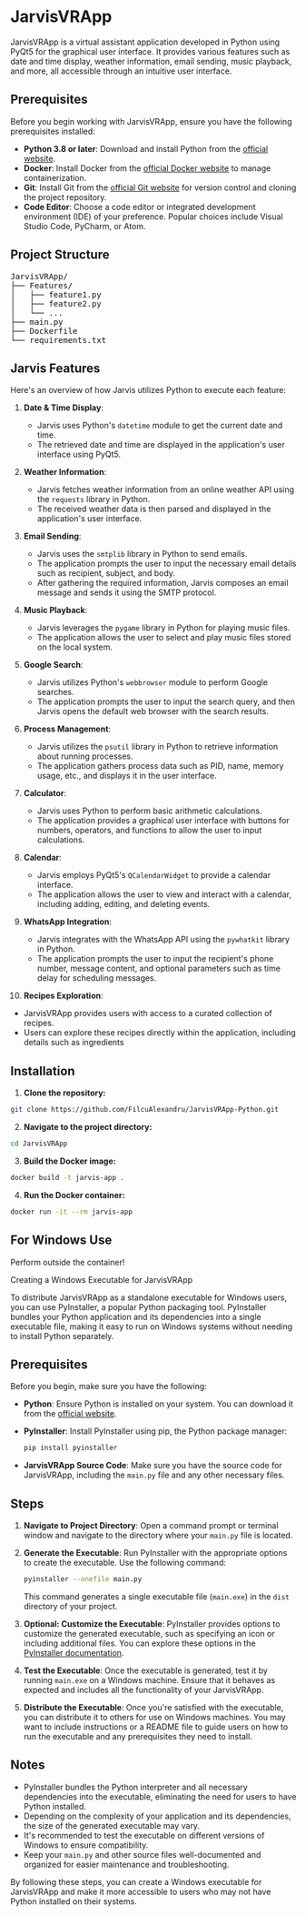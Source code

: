 # JarvisVRApp

JarvisVRApp is a virtual assistant application developed in Python using PyQt5 for the graphical user interface. It provides various features such as date and time display, weather information, email sending, music playback, and more, all accessible through an intuitive user interface.

## Prerequisites
Before you begin working with JarvisVRApp, ensure you have the following prerequisites installed:

- **Python 3.8 or later**: Download and install Python from the [official website](https://www.python.org/downloads/).
- **Docker**: Install Docker from the [official Docker website](https://www.docker.com/get-started) to manage containerization.
- **Git**: Install Git from the [official Git website](https://git-scm.com/downloads) for version control and cloning the project repository.
- **Code Editor**: Choose a code editor or integrated development environment (IDE) of your preference. Popular choices include Visual Studio Code, PyCharm, or Atom.

## Project Structure
<pre>
JarvisVRApp/
├── Features/
│   ├── feature1.py
│   ├── feature2.py
│   └── ...
├── main.py
├── Dockerfile
└── requirements.txt
</pre>

## Jarvis Features 
Here's an overview of how Jarvis utilizes Python to execute each feature:

1. **Date & Time Display**:
   - Jarvis uses Python's `datetime` module to get the current date and time.
   - The retrieved date and time are displayed in the application's user interface using PyQt5.

2. **Weather Information**:
   - Jarvis fetches weather information from an online weather API using the `requests` library in Python.
   - The received weather data is then parsed and displayed in the application's user interface.

3. **Email Sending**:
   - Jarvis uses the `smtplib` library in Python to send emails.
   - The application prompts the user to input the necessary email details such as recipient, subject, and body.
   - After gathering the required information, Jarvis composes an email message and sends it using the SMTP protocol.

4. **Music Playback**:
   - Jarvis leverages the `pygame` library in Python for playing music files.
   - The application allows the user to select and play music files stored on the local system.

5. **Google Search**:
   - Jarvis utilizes Python's `webbrowser` module to perform Google searches.
   - The application prompts the user to input the search query, and then Jarvis opens the default web browser with the search results.

6. **Process Management**:
   - Jarvis utilizes the `psutil` library in Python to retrieve information about running processes.
   - The application gathers process data such as PID, name, memory usage, etc., and displays it in the user interface.

7. **Calculator**:
   - Jarvis uses Python to perform basic arithmetic calculations.
   - The application provides a graphical user interface with buttons for numbers, operators, and functions to allow the user to input calculations.

8. **Calendar**:
   - Jarvis employs PyQt5's `QCalendarWidget` to provide a calendar interface.
   - The application allows the user to view and interact with a calendar, including adding, editing, and deleting events.

9. **WhatsApp Integration**:
   - Jarvis integrates with the WhatsApp API using the `pywhatkit` library in Python.
   - The application prompts the user to input the recipient's phone number, message content, and optional parameters such as time delay for scheduling messages.

10. **Recipes Exploration**:
   - JarvisVRApp provides users with access to a curated collection of recipes.
   - Users can explore these recipes directly within the application, including details such as ingredients


## Installation
1. **Clone the repository:**
```bash
git clone https://github.com/FilcuAlexandru/JarvisVRApp-Python.git
```

2. **Navigate to the project directory:**
```bash
cd JarvisVRApp
```

3. **Build the Docker image:**
```bash
docker build -t jarvis-app .
```

4. **Run the Docker container:**
```bash
docker run -it --rm jarvis-app
```

## For Windows Use 

Perform outside the container!

Creating a Windows Executable for JarvisVRApp

To distribute JarvisVRApp as a standalone executable for Windows users, you can use PyInstaller, a popular Python packaging tool. PyInstaller bundles your Python application and its dependencies into a single executable file, making it easy to run on Windows systems without needing to install Python separately.

## Prerequisites

Before you begin, make sure you have the following:

- **Python**: Ensure Python is installed on your system. You can download it from the [official website](https://www.python.org/downloads/).
- **PyInstaller**: Install PyInstaller using pip, the Python package manager:

    ```bash
    pip install pyinstaller
    ```

- **JarvisVRApp Source Code**: Make sure you have the source code for JarvisVRApp, including the `main.py` file and any other necessary files.

## Steps

1. **Navigate to Project Directory**: Open a command prompt or terminal window and navigate to the directory where your `main.py` file is located.

2. **Generate the Executable**: Run PyInstaller with the appropriate options to create the executable. Use the following command:

    ```bash
    pyinstaller --onefile main.py
    ```

    This command generates a single executable file (`main.exe`) in the `dist` directory of your project.

3. **Optional: Customize the Executable**: PyInstaller provides options to customize the generated executable, such as specifying an icon or including additional files. You can explore these options in the [PyInstaller documentation](https://pyinstaller.readthedocs.io/en/stable/usage.html).

4. **Test the Executable**: Once the executable is generated, test it by running `main.exe` on a Windows machine. Ensure that it behaves as expected and includes all the functionality of your JarvisVRApp.

5. **Distribute the Executable**: Once you're satisfied with the executable, you can distribute it to others for use on Windows machines. You may want to include instructions or a README file to guide users on how to run the executable and any prerequisites they need to install.

## Notes

- PyInstaller bundles the Python interpreter and all necessary dependencies into the executable, eliminating the need for users to have Python installed.
- Depending on the complexity of your application and its dependencies, the size of the generated executable may vary.
- It's recommended to test the executable on different versions of Windows to ensure compatibility.
- Keep your `main.py` and other source files well-documented and organized for easier maintenance and troubleshooting.

By following these steps, you can create a Windows executable for JarvisVRApp and make it more accessible to users who may not have Python installed on their systems.
